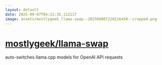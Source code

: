 ```yaml
---
layout: default
date: 2025-09-07T04:21:35.112117
image: assets/mostlygeek_llama-swap--20250906T220116450--cropped.png
---
```


# [mostlygeek/llama-swap](https://github.com/mostlygeek/llama-swap)

auto-switches llama.cpp models for OpenAI API requests
